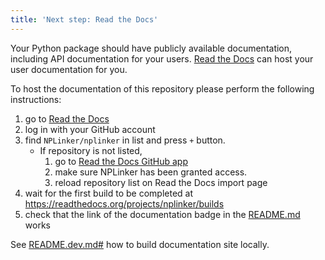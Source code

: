 ```yaml
---
title: 'Next step: Read the Docs'
---
```


Your Python package should have publicly available documentation, including API documentation for your users.
[Read the Docs](https://readthedocs.org) can host your user documentation for you.

To host the documentation of this repository please perform the following instructions:

1. go to [Read the Docs](https://readthedocs.org/dashboard/import/?)
1. log in with your GitHub account
1. find `NPLinker/nplinker` in list and press `+` button.
   * If repository is not listed,
      1. go to [Read the Docs GitHub app](https://github.com/settings/connections/applications/fae83c942bc1d89609e2)
      2. make sure NPLinker has been granted access.
      3. reload repository list on Read the Docs import page
1. wait for the first build to be completed at <https://readthedocs.org/projects/nplinker/builds>
1. check that the link of the documentation badge in the [README.md](https://github.com/NPLinker/nplinker) works

See [README.dev.md#](https://github.com/NPLinker/nplinker/blob/main/README.dev.md#generating-the-api-docs) how to build documentation site locally.
